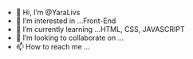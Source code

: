 - 👋 Hi, I’m @YaraLivs
- 👀 I’m interested in ...Front-End
- 🌱 I’m currently learning ...HTML, CSS, JAVASCRIPT
- 💞️ I’m looking to collaborate on ...
- 📫 How to reach me ...

<!---
YaraLivs/YaraLivs is a ✨ special ✨ repository because its `README.md` (this file) appears on your GitHub profile.
You can click the Preview link to take a look at your changes.
--->
